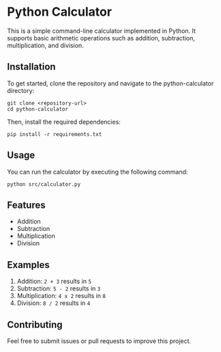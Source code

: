 # Python Calculator

This is a simple command-line calculator implemented in Python. It supports basic arithmetic operations such as addition, subtraction, multiplication, and division.

## Installation

To get started, clone the repository and navigate to the python-calculator directory:

```
git clone <repository-url>
cd python-calculator
```

Then, install the required dependencies:

```
pip install -r requirements.txt
```

## Usage

You can run the calculator by executing the following command:

```
python src/calculator.py
```

## Features

- Addition
- Subtraction
- Multiplication
- Division

## Examples

1. Addition: `2 + 3` results in `5`
2. Subtraction: `5 - 2` results in `3`
3. Multiplication: `4 x 2` results in `8`
4. Division: `8 / 2` results in `4`

## Contributing

Feel free to submit issues or pull requests to improve this project.
